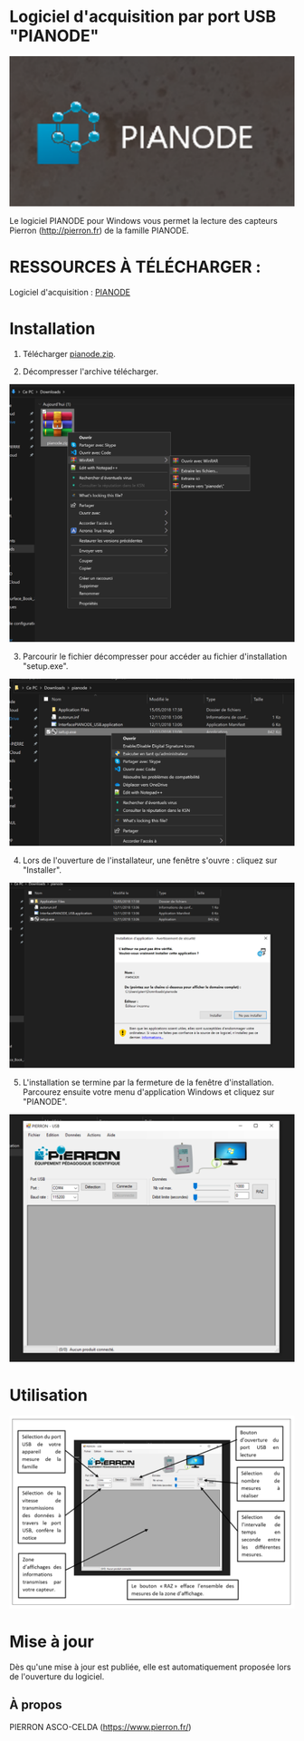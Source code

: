 # Logiciel d'acquisition par port USB "PIANODE"

![PIANODE-Logo](/Img/L-pianode.png)

Le logiciel PIANODE pour Windows vous permet la lecture des capteurs Pierron (http://pierron.fr) de la famille PIANODE.


# RESSOURCES À TÉLÉCHARGER :

Logiciel d'acquisition : [PIANODE](https://github.com/pierron-asco-celda/InterfacePIANODE_USB)

# Installation

1. Télécharger [pianode.zip](https://github.com/pierron-asco-celda/InterfacePIANODE_USB).

2. Décompresser l'archive télécharger.

![PIANODE-E1](/Img/E1-pianode.png)

3. Parcourir le fichier décompresser pour accéder au fichier d'installation "setup.exe".

![PIANODE-E2](/Img/E2-pianode.png)

4. Lors de l'ouverture de l'installateur, une fenêtre s'ouvre : cliquez sur "Installer". 

![PIANODE-E3](/Img/E3-pianode.png)

5. L'installation se termine par la fermeture de la fenêtre d'installation. Parcourez ensuite votre menu d'application Windows et cliquez sur "PIANODE".

![PIANODE-E4](/Img/E4-pianode.png)

# Utilisation 

![PIANODE-E5](/Img/E5-pianode.png)


# Mise à jour

Dès qu'une mise à jour est publiée, elle est automatiquement proposée lors de l'ouverture du logiciel.

## À propos

PIERRON ASCO-CELDA (https://www.pierron.fr/)


